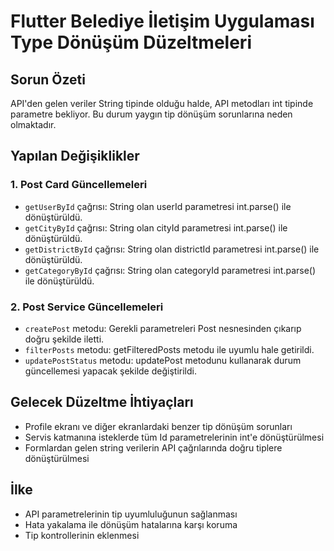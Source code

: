 # Flutter Belediye İletişim Uygulaması Type Dönüşüm Düzeltmeleri

## Sorun Özeti
API'den gelen veriler String tipinde olduğu halde, API metodları int tipinde parametre bekliyor. Bu durum yaygın tip dönüşüm sorunlarına neden olmaktadır.

## Yapılan Değişiklikler

### 1. Post Card Güncellemeleri
- `getUserById` çağrısı: String olan userId parametresi int.parse() ile dönüştürüldü.
- `getCityById` çağrısı: String olan cityId parametresi int.parse() ile dönüştürüldü.
- `getDistrictById` çağrısı: String olan districtId parametresi int.parse() ile dönüştürüldü.
- `getCategoryById` çağrısı: String olan categoryId parametresi int.parse() ile dönüştürüldü.

### 2. Post Service Güncellemeleri
- `createPost` metodu: Gerekli parametreleri Post nesnesinden çıkarıp doğru şekilde iletti.
- `filterPosts` metodu: getFilteredPosts metodu ile uyumlu hale getirildi.
- `updatePostStatus` metodu: updatePost metodunu kullanarak durum güncellemesi yapacak şekilde değiştirildi.

## Gelecek Düzeltme İhtiyaçları
- Profile ekranı ve diğer ekranlardaki benzer tip dönüşüm sorunları
- Servis katmanına isteklerde tüm Id parametrelerinin int'e dönüştürülmesi
- Formlardan gelen string verilerin API çağrılarında doğru tiplere dönüştürülmesi

## İlke
- API parametrelerinin tip uyumluluğunun sağlanması
- Hata yakalama ile dönüşüm hatalarına karşı koruma
- Tip kontrollerinin eklenmesi